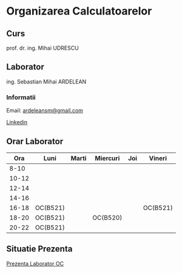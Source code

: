 # Organizarea Calculatoarelor

## Curs

prof. dr. ing. Mihai UDRESCU

## Laborator

ing. Sebastian Mihai ARDELEAN

### Informatii

Email:  ardeleansm@gmail.com

[Linkedin](https://www.linkedin.com/in/ardelean-sebastian-mihai/)



## Orar Laborator

| Ora   | Luni     | Marti | Miercuri | Joi | Vineri   |
|-------|----------|-------|----------|-----|----------|
| 8-10  |          |       |          |     |          |
| 10-12 |          |       |          |     |          |
| 12-14 |          |       |          |     |          |
| 14-16 |          |       |          |     |          |
| 16-18 | OC(B521) |       |          |     | OC(B521) |
| 18-20 | OC(B521) |       | OC(B520) |     |          |
| 20-22 | OC(B521) |       |          |     |          |

## Situatie Prezenta

[Prezenta Laborator OC](https://docs.google.com/spreadsheets/d/1T3bSE0mTKOsQNhuOjMdJrRvjIh8bwPiaC9XK4b4cjH8/edit?usp=sharing)
